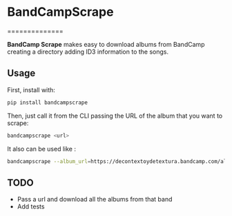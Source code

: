 # BandCampScrape
==============

**BandCamp Scrape** makes easy to download albums from BandCamp
  creating a directory adding ID3 information to the songs.

Usage
---------

First, install with:

```bash
pip install bandcampscrape
```

Then, just call it from  the CLI passing the URL of the album that you
want to scrape:

```bash
bandcampscrape <url>
```

It also can be used like :

```bash
bandcampscrape --album_url=https://decontextoydetextura.bandcamp.com/album/ep
```

TODO
--------------
- Pass a url and download all the albums from that band
- Add tests
